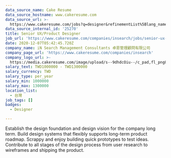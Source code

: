 ```yaml
---
data_source_name: Cake Resume
data_source_hostname: www.cakeresume.com
data_source_url: >-
  https://www.cakeresume.com/jobs?q=designer&refinementList%5Blang_name%5D%5B0%5D=English&refinementList%5Bsalary_type%5D=per_year
data_source_internal_id: '25270'
title: Senior UX/Product Designer
job_url: 'https://www.cakeresume.com/companies/insearch/jobs/senior-ux-product-designer'
date: 2020-12-07T05:42:45.720Z
company_name: iN Search Management Consultants 卓恩管理顧問有限公司
company_page_url: 'https://www.cakeresume.com/companies/insearch'
company_logo_url: >-
  https://media.cakeresume.com/image/upload/s--9dhdcOiu--/c_pad,fl_png8,h_200,w_200/v1610522688/ppnzb1veba43cha2rznf.png
salary_text: TWD1000000 - TWD1300000
salary_currency: TWD
salary_type: per_year
salary_min: 1000000
salary_max: 1300000
location_list:
  - 台灣
job_tags: []
badges:
  - Designer

---
```


Establish the design foundation and design vision for the company long term. Build design systems that flexibly supports long-term product roadmap. Scrappy and enjoy building quick prototypes to test ideas. Contribute to all stages of the design process from user research to wireframes and shipping the product.